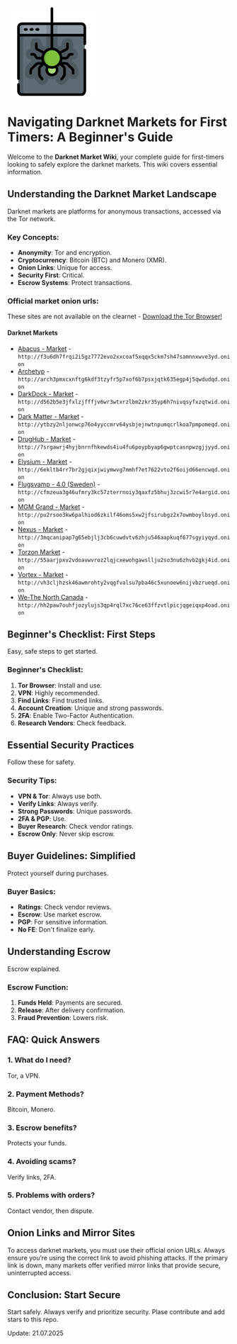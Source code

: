 <img src="/dist/new.webp" width="200">

# Navigating Darknet Markets for First Timers: A Beginner's Guide

Welcome to the **Darknet Market Wiki**, your complete guide for first-timers looking to safely explore the darknet markets. This wiki covers essential information.

## Understanding the Darknet Market Landscape

Darknet markets are platforms for anonymous transactions, accessed via the Tor network.

### Key Concepts:
*   **Anonymity**: Tor and encryption.
*   **Cryptocurrency**: Bitcoin (BTC) and Monero (XMR).
*   **Onion Links**: Unique for access.
*   **Security First**: Critical.
*   **Escrow Systems**: Protect transactions.

### Official market onion urls:
These sites are not available on the clearnet - [Download the Tor Browser!](https://www.torproject.org/download/)

#### Darknet Markets

*   [Abacus - Market](http://f3u6dh7frqi2i5gz7772evo2xxcoaf5xqqx5ckm7sh47samnnxwve3yd.onion) - `http://f3u6dh7frqi2i5gz7772evo2xxcoaf5xqqx5ckm7sh47samnnxwve3yd.onion`
*   [Archetyp](@archetyp) - `http://arch3pmxcxnftg6kdf3tzyfr5p7xof6b7psxjqtk635egp4j5qwdudqd.onion`
*   [DarkDock - Market](http://d562b5e3jfxlzjfffjv6wr3wtxrzlbm2zkr35yp6h7nivqsyfxzqtwid.onion) - `http://d562b5e3jfxlzjfffjv6wr3wtxrzlbm2zkr35yp6h7nivqsyfxzqtwid.onion`
*   [Dark Matter - Market](http://ytbzy2nljonwcp76o4yyccmrv64ysbjejnwtnpumqcrlkoa7pmpomeqd.onion) - `http://ytbzy2nljonwcp76o4yyccmrv64ysbjejnwtnpumqcrlkoa7pmpomeqd.onion`
*   [DrugHub - Market](http://7srgawrj4hyjbnrnfhkewds4iu4fu6poypbyap6gwptcasnpwzgjjyyd.onion) - `http://7srgawrj4hyjbnrnfhkewds4iu4fu6poypbyap6gwptcasnpwzgjjyyd.onion`
*   [Elysium - Market](http://6ekltb4rr7br2gjqixjwiymwvg7mmhf7et7622vto2f6oijd66encwqd.onion) - `http://6ekltb4rr7br2gjqixjwiymwvg7mmhf7et7622vto2f6oijd66encwqd.onion`
*   [Flugsvamp - 4.0 (Sweden)](http://cfmzeua3g46ufmry3kc57zterrnoiy3qaxfz5bhuj3zcwi5r7e4argid.onion) - `http://cfmzeua3g46ufmry3kc57zterrnoiy3qaxfz5bhuj3zcwi5r7e4argid.onion`
*   [MGM Grand - Market](http://pu2rsoo3kw6palhiod6zkilf46oms5xw2jfsirubgz2x7owmboylbsyd.onion) - `http://pu2rsoo3kw6palhiod6zkilf46oms5xw2jfsirubgz2x7owmboylbsyd.onion`
*   [Nexus - Market](http://3mqcanipap7g65ebjlj3cb6cuwdvtv6zhju546aapkuqf677sgyiyqyd.onion) - `http://3mqcanipap7g65ebjlj3cb6cuwdvtv6zhju546aapkuqf677sgyiyqyd.onion`
*   [Torzon Market](http://55aarjpxv2vdoavwvroz2lqjcxewohgawsllju2so3nu6zhvb2gkj4id.onion) - `http://55aarjpxv2vdoavwvroz2lqjcxewohgawsllju2so3nu6zhvb2gkj4id.onion`
*   [Vortex - Market](http://vh3cljhzsk46awmrohty2vqgfvalsu7pba46c5xunoew6nijvbzrueqd.onion) - `http://vh3cljhzsk46awmrohty2vqgfvalsu7pba46c5xunoew6nijvbzrueqd.onion`
*   [We-The North Canada](http://hh2paw7ouhfjozylujs3qp4rql7xc76ce63ffzvtlpicjqgeiqxp4oad.onion) - `http://hh2paw7ouhfjozylujs3qp4rql7xc76ce63ffzvtlpicjqgeiqxp4oad.onion`

## Beginner's Checklist: First Steps

Easy, safe steps to get started.

### Beginner's Checklist:
1.  **Tor Browser**: Install and use.
2.  **VPN**: Highly recommended.
3.  **Find Links**: Find trusted links.
4.  **Account Creation**: Unique and strong passwords.
5.  **2FA**: Enable Two-Factor Authentication.
6.  **Research Vendors**: Check feedback.

## Essential Security Practices

Follow these for safety.

### Security Tips:
*   **VPN & Tor**: Always use both.
*   **Verify Links**: Always verify.
*   **Strong Passwords**: Unique passwords.
*   **2FA & PGP**: Use.
*   **Buyer Research**: Check vendor ratings.
*   **Escrow Only**: Never skip escrow.

## Buyer Guidelines: Simplified

Protect yourself during purchases.

### Buyer Basics:
*   **Ratings**: Check vendor reviews.
*   **Escrow**: Use market escrow.
*   **PGP**: For sensitive information.
*   **No FE**: Don't finalize early.

## Understanding Escrow

Escrow explained.

### Escrow Function:
1.  **Funds Held**: Payments are secured.
2.  **Release**: After delivery confirmation.
3.  **Fraud Prevention**: Lowers risk.

## FAQ: Quick Answers

### 1. What do I need?
Tor, a VPN.

### 2. Payment Methods?
Bitcoin, Monero.

### 3. Escrow benefits?
Protects your funds.

### 4. Avoiding scams?
Verify links, 2FA.

### 5. Problems with orders?
Contact vendor, then dispute.

## Onion Links and Mirror Sites

To access darknet markets, you must use their official onion URLs. Always ensure you’re using the correct link to avoid phishing attacks. If the primary link is down, many markets offer verified mirror links that provide secure, uninterrupted access.

## Conclusion: Start Secure

Start safely. Always verify and prioritize security.
Plase contribute and add stars to this repo.





Update:  21.07.2025